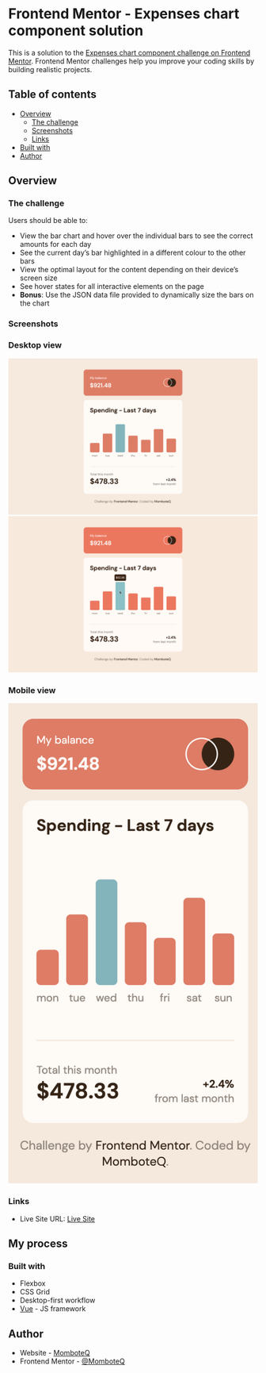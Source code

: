 # Frontend Mentor - Expenses chart component solution

This is a solution to the [Expenses chart component challenge on Frontend Mentor](https://www.frontendmentor.io/challenges/expenses-chart-component-e7yJBUdjwt). Frontend Mentor challenges help you improve your coding skills by building realistic projects. 

## Table of contents

- [Overview](#overview)
  - [The challenge](#the-challenge)
  - [Screenshots](#screenshots)
  - [Links](#links)
- [Built with](#built-with)
- [Author](#author)

## Overview

### The challenge

Users should be able to:

- View the bar chart and hover over the individual bars to see the correct amounts for each day
- See the current day’s bar highlighted in a different colour to the other bars
- View the optimal layout for the content depending on their device’s screen size
- See hover states for all interactive elements on the page
- **Bonus**: Use the JSON data file provided to dynamically size the bars on the chart

### Screenshots

### Desktop view
![](screenshots/desktop1.png)
![](screenshots/desktop2.png)

### Mobile view
![](screenshots/mobile.png)

### Links

- Live Site URL: [Live Site](https://momboteq.github.io/expenses-chart-component)

## My process

### Built with

- Flexbox
- CSS Grid
- Desktop-first workflow
- [Vue](https://vuejs.org) - JS framework

## Author

- Website - [MomboteQ](https://momboteq.github.io)
- Frontend Mentor - [@MomboteQ](https://www.frontendmentor.io/profile/MomboteQ)
